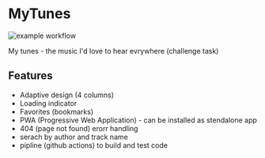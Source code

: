 # MyTunes
![example workflow](https://github.com/horinf/tunes/actions/workflows/main.yml/badge.svg)

My tunes - the music I'd love to hear evrywhere (challenge task)

## Features
- Adaptive design (4 columns)
- Loading indicator
- Favorites (bookmarks)
- PWA (Progressive Web Application) - can be installed as stendalone app
- 404 (page not found) erorr handling
- serach by author and track name
- pipline (github actions) to build and test code